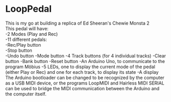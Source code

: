 # LoopPedal
This is my go at building a replica of Ed Sheeran's Chewie Monsta 2  
This pedal will have:  
  -2 Modes (Play and Rec)  
  -11 different pedals:  
     -Rec/Play button  
     -Stop button  
     -Undo button
     -Mode button
     -4 Track buttons (for 4 individual tracks)
     -Clear button
     -Bank button
     -Reset button
  -An Arduino Uno, to communicate to the program Möbius
  -5 LEDs, one to display the current mode of the pedal (either Play or Rec) and one for each track, to display its state
  -A display
The Arduino bootloader can be changed to be recognized by the computer as a USB MIDI device, or the programs LoopMIDI and Hairless MIDI SERIAL can be used to bridge the MIDI communication between the Arduino and the computer itself.
